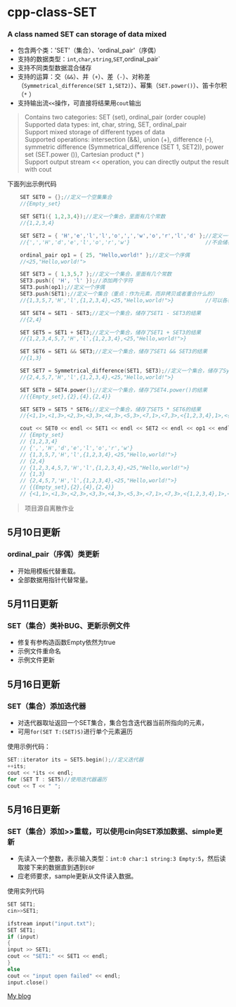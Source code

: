 cpp-class-SET
=============
### A class named SET can storage of data mixed<br>
* 包含两个类：'SET'（集合）、'ordinal_pair'（序偶）<br>
* 支持的数据类型：`int`,`char`,`string`,`SET`,ordinal_pair`<br>
* 支持不同类型数据混合储存<br>
* 支持的运算：交（`&&`）、并（`+`）、差（`-`）、对称差（`Symmetrical_difference(SET 1,SET2)`）、幂集（`SET.power()`）、笛卡尔积（`*` ）<br>
* 支持输出流`<<`操作，可直接将结果用`cout`输出<br>

>Contains two categories: SET (set), ordinal_pair (order couple)<br>
>Supported data types: int, char, string, SET, ordinal_pair<br>
>Support mixed storage of different types of data<br>
>Supported operations: intersection (&&), union (+), difference (-), symmetric difference (Symmetrical_difference (SET 1, SET2)), power set (SET.power ()), Cartesian product (* )<br>
>Support output stream << operation, you can directly output the result with cout<br>

下面列出示例代码
```C++
    SET SET0 = {};//定义一个空集集合
    //{Empty_set}

    SET SET1({ 1,2,3,4});//定义一个集合，里面有几个常数
    //{1,2,3,4}

    SET SET2 = { 'H','e','l','l','o',',','w','o','r','l','d' };//定义一个集合，里面有几个字符
    //{',','H','d','e','l','o','r','w'}                        //不会储存重复的字符

    ordinal_pair op1 = { 25, "Hello,world!" };//定义一个序偶
    //<25,"Hello,world!">

    SET SET3 = { 1,3,5,7 };//定义一个集合，里面有几个常数
	SET3.push({ 'H', 'l' });//添加两个字符
    SET3.push(op1);//定义一个序偶
	SET3.push(SET1);//定义一个集合（重点：作为元素，而非拷贝或者重合什么的）
    //{1,3,5,7,'H','l',{1,2,3,4},<25,"Hello,world!">}          //可以各种数据混合存储

    SET SET4 = SET1 - SET3;//定义一个集合，储存了SET1 - SET3的结果
    //{2,4}

    SET SET5 = SET1 + SET3;//定义一个集合，储存了SET1 + SET3的结果
    //{1,2,3,4,5,7,'H','l',{1,2,3,4},<25,"Hello,world!">}

    SET SET6 = SET1 && SET3;//定义一个集合，储存了SET1 && SET3的结果
    //{1,3}

    SET SET7 = Symmetrical_difference(SET1, SET3);//定义一个集合，储存了Symmetrical_difference(SET1, SET3)的结果
    //{2,4,5,7,'H','l',{1,2,3,4},<25,"Hello,world!">}

    SET SET8 = SET4.power();//定义一个集合，储存了SET4.power()的结果
    //{{Empty_set},{2},{4},{2,4}}

    SET SET9 = SET5 * SET6;//定义一个集合，储存了SET5 * SET6的结果
    //{<1,1>,<1,3>,<2,3>,<3,3>,<4,3>,<5,3>,<7,1>,<7,3>,<{1,2,3,4},1>,<{1,2,3,4},3>,<'H',1>,<'H',3>,<'l',1>,<'l',3>,<<25,"Hello,world!">,1>,<<25,"Hello,world!">,3>}

    cout << SET0 << endl << SET1 << endl << SET2 << endl << op1 << endl << SET3 << endl << SET4 << endl << SET5 << endl << SET6 << endl << SET7 << endl << SET8 << endl << SET9 << endl;//直接将各集合数据输出到流
    // {Empty_set}
    // {1,2,3,4}
    // {',','H','d','e','l','o','r','w'}
    // {1,3,5,7,'H','l',{1,2,3,4},<25,"Hello,world!">}
    // {2,4}
    // {1,2,3,4,5,7,'H','l',{1,2,3,4},<25,"Hello,world!">}
    // {1,3}
    // {2,4,5,7,'H','l',{1,2,3,4},<25,"Hello,world!">}
    // {{Empty_set},{2},{4},{2,4}}
    // {<1,1>,<1,3>,<2,3>,<3,3>,<4,3>,<5,3>,<7,1>,<7,3>,<{1,2,3,4},1>,<{1,2,3,4},3>,<'H',1>,<'H',3>,<'l',1>,<'l',3>,<<25,"Hello,world!">,1>,<<25,"Hello,world!">,3>}
```


>项目源自离散作业<br>

## 5月10日更新
### ordinal_pair（序偶）类更新
* 开始用模板代替重载。
* 全部数据用指针代替常量。

## 5月11日更新
### SET（集合）类补BUG、更新示例文件
* 修复有参构造函数Empty依然为true
* 示例文件重命名
* 示例文件更新

## 5月16日更新
### SET（集合）添加迭代器
* 对迭代器取址返回一个SET集合，集合包含迭代器当前所指向的元素，
* 可用`for(SET T:(SET)S)`进行单个元素遍历

使用示例代码：
```c++
SET::iterator its = SET5.begin();//定义迭代器
++its;
cout << *its << endl;
for (SET T : SET5)//使用迭代器遍历
cout << T << " ";
```

## 5月16日更新
### SET（集合）添加>>重载，可以使用cin向SET添加数据、simple更新
* 先读入一个整数，表示输入类型：`int:0 char:1 string:3 Empty:5`，然后读取接下来的数据直到遇到`EOF`
* 应老师要求，sample更新从文件读入数据。

使用实列代码
```c++
SET SET1;
cin>>SET1;

ifstream input("input.txt");
SET SET1;
if (input)
{
input >> SET1;
cout << "SET1:" << SET1 << endl;
}
else
cout << "input open failed" << endl;
input.close()

```

[My blog](https://hwzen.myds.me:17001 "变态文春の又一个博客")
